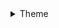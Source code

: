 <details><summary>Theme</summary>
- 08-19 - AgentJay - improved sorting by year in indicators
- 08-19 - AgentJay - fixed bug that prevented indicator charts from appearing sometimes
- 08-19 - AgentJay - fixed indicator scope descriptions so they can show full HTML
- 08-19 - AgentJay - added legend title to layers added in specific scopes too
- 08-19 - AgentJay - fixed title of indicator card when no scope is selected
- 08-14 - AgentJay - adjusted empty footer in menu
- 08-14 - AgentJay - adjusted policy node style
- 08-14 - AgentJay - changed the Priority Actions views to the display policies and targets
- 08-12 - AgentJay - Merge branch 'master' of https://github.com/AgentJay/bootstrap_barrio_biopama
- 08-12 - AgentJay - added better css for nested fields, fixed map interaction issue for PA's
- 08-09 - AgentJay - updated the custom settings path
- 08-09 - James Davy - Update README.md
- 08-09 - AgentJay - Changed the JS to REQUIRE a seperate file hosted outside the GIT repo to allow regions to customise their RIS
- 08-08 - AgentJay - Major version update.</details>
